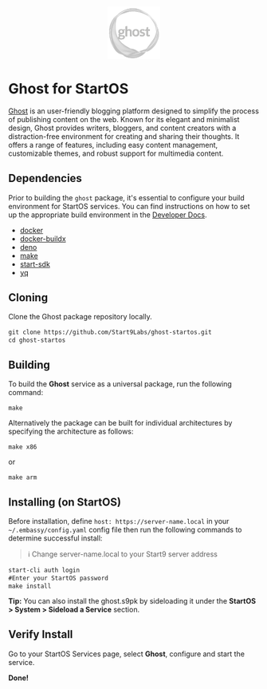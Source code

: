 <p align="center">
  <img src="icon.png" alt="Project Logo" width="21%">
</p>

# Ghost for StartOS

[Ghost](https://github.com/TryGhost/Ghost) is an user-friendly blogging platform designed to simplify the process of publishing content on the web. Known for its elegant and minimalist design, Ghost provides writers, bloggers, and content creators with a distraction-free environment for creating and sharing their thoughts. It offers a range of features, including easy content management, customizable themes, and robust support for multimedia content.

## Dependencies

Prior to building the `ghost` package, it's essential to configure your build environment for StartOS services. You can find instructions on how to set up the appropriate build environment in the [Developer Docs](https://docs.start9.com/latest/developer-docs/packaging).

- [docker](https://docs.docker.com/get-docker)
- [docker-buildx](https://docs.docker.com/buildx/working-with-buildx/)
- [deno](https://deno.land/)
- [make](https://www.gnu.org/software/make/)
- [start-sdk](https://github.com/Start9Labs/start-os/tree/sdk/backend)
- [yq](https://mikefarah.gitbook.io/yq)

## Cloning

Clone the Ghost package repository locally.

```
git clone https://github.com/Start9Labs/ghost-startos.git
cd ghost-startos
```

## Building

To build the **Ghost** service as a universal package, run the following command:

```
make
```

Alternatively the package can be built for individual architectures by specifying the architecture as follows:

```
make x86
```

or

```
make arm
```

## Installing (on StartOS)

Before installation, define `host: https://server-name.local` in your `~/.embassy/config.yaml` config file then run the following commands to determine successful install:

> :information_source: Change server-name.local to your Start9 server address

```
start-cli auth login
#Enter your StartOS password
make install
```

**Tip:** You can also install the ghost.s9pk by sideloading it under the **StartOS > System > Sideload a Service** section.

## Verify Install

Go to your StartOS Services page, select **Ghost**, configure and start the service.

**Done!**
